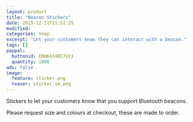```yaml
---
layout: product
title: "Beacon Stickers"
date: 2015-12-31T11:51:25
modified:
categories: shop
excerpt: "Let your customers know they can interact with a beacon."
tags: []
paypal:
  buttonid: ERHK434BC7UVJ
  quantity: 1000
ads: false
image:
  feature: sticker.png
  teaser: sticker_sm.png
---
```


Stickers to let your customers know that you support Bluetooth beacons.

Please request size and colours at checkout, these are made to order.

